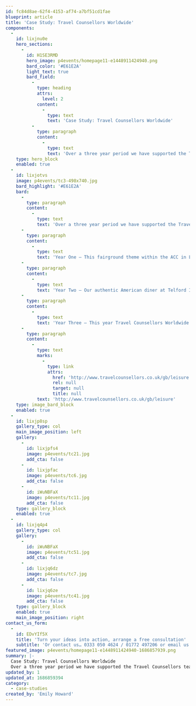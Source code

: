 ```yaml
---
id: fc84d8ae-62f4-4153-af74-a7bf51cd1fae
blueprint: article
title: 'Case Study: Travel Counsellors Worldwide'
components:
  -
    id: lixjnu0e
    hero_sections:
      -
        id: H1SE3RMD
        hero_image: p4events/homepage11-e1448911424940.png
        bard_color: '#E61E2A'
        light_text: true
        bard_field:
          -
            type: heading
            attrs:
              level: 2
            content:
              -
                type: text
                text: 'Case Study: Travel Counsellors Worldwide'
          -
            type: paragraph
            content:
              -
                type: text
                text: 'Over a three year period we have supported the Travel Counsellors team with the theming of their annual staff conference – from grassroots ideas through to a fun filled finale catering for up to 1000 guests at locations throughout the UK.'
    type: hero_block
    enabled: true
  -
    id: lixjotvs
    image: p4events/tc3-498x740.jpg
    bard_highlight: '#E61E2A'
    bard:
      -
        type: paragraph
        content:
          -
            type: text
            text: 'Over a three year period we have supported the Travel Counsellors team with the theming of their annual staff conference – from grassroots ideas through to a fun filled finale catering for up to 1000 guests at locations throughout the UK.'
      -
        type: paragraph
        content:
          -
            type: text
            text: 'Year One – This fairground theme within the ACC in Liverpool featured a full 12 car dodgems, articulated donkey derby and a range of funfair food-stalls, such as doughnuts, popcorn and candyfloss.'
      -
        type: paragraph
        content:
          -
            type: text
            text: 'Year Two – Our authentic American diner at Telford International comprised of The Jersey Boys on the main stage, 50’s style 3D photobooth, a huge range of American games including air hockey and basketball, and of course ice-cream sundaes to finish the evening.'
      -
        type: paragraph
        content:
          -
            type: text
            text: 'Year Three – This year Travel Counsellors Worldwide celebrated their ten year anniversary with an ‘around the world’ theme marking their global expansion. Representing Canada we installed a super cool ice bar, ski simulator and waffles. Meanwhile across the globe, Australia featured a full size surfing simulator along with our piece de resistance – the bespoke tiki bar, straw pagoda and boutique loungers.'
      -
        type: paragraph
        content:
          -
            type: text
            marks:
              -
                type: link
                attrs:
                  href: 'http://www.travelcounsellors.co.uk/gb/leisure'
                  rel: null
                  target: null
                  title: null
            text: 'http://www.travelcounsellors.co.uk/gb/leisure'
    type: image_bard_block
    enabled: true
  -
    id: lixjp8sp
    gallery_type: col
    main_image_position: left
    gallery:
      -
        id: lixjpfs4
        image: p4events/tc21.jpg
        add_cta: false
      -
        id: lixjpfac
        image: p4events/tc6.jpg
        add_cta: false
      -
        id: iWuNBFaX
        image: p4events/tc11.jpg
        add_cta: false
    type: gallery_block
    enabled: true
  -
    id: lixjq4p4
    gallery_type: col
    gallery:
      -
        id: iWuNBFaX
        image: p4events/tc51.jpg
        add_cta: false
      -
        id: lixjq6dz
        image: p4events/tc7.jpg
        add_cta: false
      -
        id: lixjq6ze
        image: p4events/tc41.jpg
        add_cta: false
    type: gallery_block
    enabled: true
    main_image_position: right
contact_us_form:
  -
    id: EDvYIf5X
    title: 'Turn your ideas into action, arrange a free consultation'
    subtitle: 'Or contact us… 0333 050 4624 / 01772 497206 or email us: info@p4events.co.uk'
featured_image: p4events/homepage11-e1448911424940-1686857939.png
summary: |-
  Case Study: Travel Counsellors Worldwide
  Over a three year period we have supported the Travel Counsellors team with the theming of their annual staff conference – from grassroots ideas through to a fun filled finale catering for up to 1000 guests at locations throughout the UK.
updated_by: 1
updated_at: 1686859394
category:
  - case-studies
created_by: 'Emily Howard'
---
```

